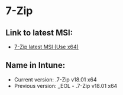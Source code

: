 # 7-Zip
## Link to latest MSI:
* [7-Zip latest MSI (Use x64)](http://7-zip.org/download.html)


## Name in Intune:
* Current version: .7-Zip v18.01 x64
* Previous version: _EOL - .7-Zip v18.01 x64
